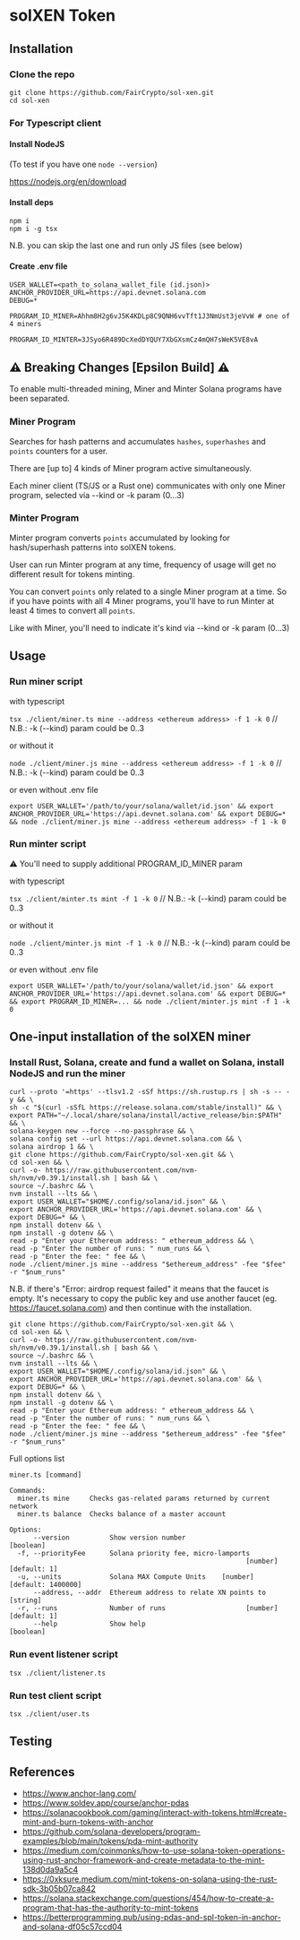# solXEN Token

## Installation

### Clone the repo

```
git clone https://github.com/FairCrypto/sol-xen.git
cd sol-xen
```

### For Typescript client

#### Install NodeJS

(To test if you have one
```node --version```)

https://nodejs.org/en/download

#### Install deps

```
npm i
npm i -g tsx
```

N.B. you can skip the last one and run only JS files (see below)

#### Create .env file

```
USER_WALLET=<path_to_solana_wallet_file (id.json)>
ANCHOR_PROVIDER_URL=https://api.devnet.solana.com
DEBUG=*

PROGRAM_ID_MINER=Ahhm8H2g6vJ5K4KDLp8C9QNH6vvTft1J3NmUst3jeVvW # one of 4 miners

PROGRAM_ID_MINTER=3JSyo6R489DcXedDYQUY7XbGXsmCz4mQH7sWeK5VE8vA
```

## ⚠ Breaking Changes [Epsilon Build] ⚠

To enable multi-threaded mining, Miner and Minter Solana programs have been separated.

### Miner Program

Searches for hash patterns and accumulates `hashes`, `superhashes` and `points` counters for a user.

There are [up to] 4 kinds of Miner program active simultaneously.

Each miner client (TS/JS or a Rust one) communicates with only one Miner program, selected via --kind or -k param (0...3)

### Minter Program

Minter program converts `points` accumulated by looking for hash/superhash patterns into solXEN tokens.

User can run Minter program at any time, frequency of usage will get no different result for tokens minting.

You can convert `points` only related to a single Miner program at a time. So if you have points with all 4 Miner programs, you'll have to run Minter at least 4 times to convert all `points`.

Like with Miner, you'll need to indicate it's kind via --kind or -k param (0...3)

## Usage

### Run miner script

with typescript

```tsx ./client/miner.ts mine --address <ethereum address> -f 1 -k 0``` // N.B.: -k (--kind) param could be 0..3

or without it

```node ./client/miner.js mine --address <ethereum address> -f 1 -k 0``` // N.B.: -k (--kind) param could be 0..3

or even without .env file

```export USER_WALLET='/path/to/your/solana/wallet/id.json' && export ANCHOR_PROVIDER_URL='https://api.devnet.solana.com' && export DEBUG=* && node ./client/miner.js mine --address <ethereum address> -f 1 -k 0```

### Run minter script

⚠️ You'll need to supply additional PROGRAM_ID_MINER param

with typescript

```tsx ./client/minter.ts mint -f 1 -k 0``` // N.B.: -k (--kind) param could be 0..3

or without it

```node ./client/minter.js mint -f 1 -k 0``` // N.B.: -k (--kind) param could be 0..3

or even without .env file

```export USER_WALLET='/path/to/your/solana/wallet/id.json' && export ANCHOR_PROVIDER_URL='https://api.devnet.solana.com' && export DEBUG=* && export PROGRAM_ID_MINER=... && node ./client/minter.js mint -f 1 -k 0```

## One-input installation of the solXEN miner
### Install Rust, Solana, create and fund a wallet on Solana, install NodeJS and run the miner
```
curl --proto '=https' --tlsv1.2 -sSf https://sh.rustup.rs | sh -s -- -y && \
sh -c "$(curl -sSfL https://release.solana.com/stable/install)" && \
export PATH="~/.local/share/solana/install/active_release/bin:$PATH" && \
solana-keygen new --force --no-passphrase && \
solana config set --url https://api.devnet.solana.com && \
solana airdrop 1 && \
git clone https://github.com/FairCrypto/sol-xen.git && \
cd sol-xen && \
curl -o- https://raw.githubusercontent.com/nvm-sh/nvm/v0.39.1/install.sh | bash && \
source ~/.bashrc && \
nvm install --lts && \
export USER_WALLET="$HOME/.config/solana/id.json" && \
export ANCHOR_PROVIDER_URL='https://api.devnet.solana.com' && \
export DEBUG=* && \
npm install dotenv && \
npm install -g dotenv && \
read -p "Enter your Ethereum address: " ethereum_address && \
read -p "Enter the number of runs: " num_runs && \
read -p "Enter the fee: " fee && \
node ./client/miner.js mine --address "$ethereum_address" -fee "$fee" -r "$num_runs"
```
N.B. if there's "Error: airdrop request failed" it means that the faucet is empty. 
It's necessary to copy the public key and use another faucet (eg. https://faucet.solana.com) and then continue with the installation.
```
git clone https://github.com/FairCrypto/sol-xen.git && \
cd sol-xen && \
curl -o- https://raw.githubusercontent.com/nvm-sh/nvm/v0.39.1/install.sh | bash && \
source ~/.bashrc && \
nvm install --lts && \
export USER_WALLET="$HOME/.config/solana/id.json" && \
export ANCHOR_PROVIDER_URL='https://api.devnet.solana.com' && \
export DEBUG=* && \
npm install dotenv && \
npm install -g dotenv && \
read -p "Enter your Ethereum address: " ethereum_address && \
read -p "Enter the number of runs: " num_runs && \
read -p "Enter the fee: " fee && \
node ./client/miner.js mine --address "$ethereum_address" -fee "$fee" -r "$num_runs"
```
Full options list

```
miner.ts [command]

Commands:
  miner.ts mine     Checks gas-related params returned by current network
  miner.ts balance  Checks balance of a master account

Options:
      --version          Show version number                           [boolean]
  -f, --priorityFee      Solana priority fee, micro-lamports
                                                           [number] [default: 1]
  -u, --units            Solana MAX Compute Units    [number] [default: 1400000]
      --address, --addr  Ethereum address to relate XN points to        [string]
  -r, --runs             Number of runs                    [number] [default: 1]
      --help             Show help                                     [boolean]

```

### Run event listener script

```tsx ./client/listener.ts```

### Run test client script

```tsx ./client/user.ts```

## Testing

## References

- https://www.anchor-lang.com/
- https://www.soldev.app/course/anchor-pdas
- https://solanacookbook.com/gaming/interact-with-tokens.html#create-mint-and-burn-tokens-with-anchor
- https://github.com/solana-developers/program-examples/blob/main/tokens/pda-mint-authority
- https://medium.com/coinmonks/how-to-use-solana-token-operations-using-rust-anchor-framework-and-create-metadata-to-the-mint-138d0da9a5c4
- https://0xksure.medium.com/mint-tokens-on-solana-using-the-rust-sdk-3b05b07ca842
- https://solana.stackexchange.com/questions/454/how-to-create-a-program-that-has-the-authority-to-mint-tokens
- https://betterprogramming.pub/using-pdas-and-spl-token-in-anchor-and-solana-df05c57ccd04
